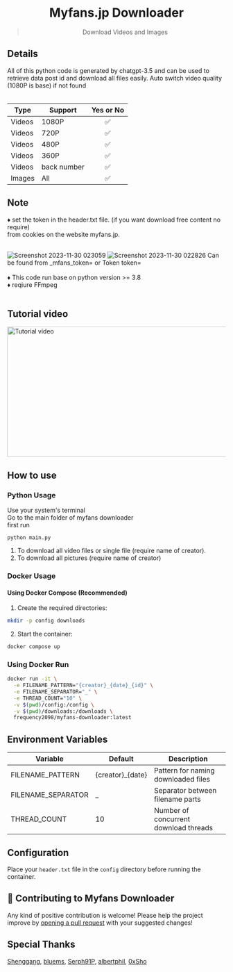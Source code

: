 <h1 align="center">Myfans.jp Downloader</h1>
<blockquote><p align="center">Download Videos and Images</p></blockquote>
<h2>Details</h2>
All of this python code is generated by chatgpt-3.5 and can be used to retrieve data post id and download all files easily.
Auto switch video quality (1080P is base) if not found</br></br>

|Type| Support         | Yes or No |
|-| --------------- |:-----:|
|Videos| 1080P           | ✅    |
|Videos| 720P            | ✅    |
|Videos| 480P            | ✅    |
|Videos| 360P            | ✅    |
|Videos| back number     | ✅    |
|Images| All             | ✅    |
<h2>Note</h2>
♦️ set the token in the header.txt file. (if you want download free content no require)</br>
from cookies on the website myfans.jp.</br></br>

![Screenshot 2023-11-30 023059](https://github.com/FudgeRK/MyfansVideoDownload/assets/30218389/d1beaf05-bdd7-4ee9-8799-fa7590fce79a)
![Screenshot 2023-11-30 022826](https://github.com/FudgeRK/MyfansVideoDownload/assets/30218389/04357ec0-b076-4372-8dd1-31f2b9602901)
Can be found from _mfans_token= or Token token=</br></br>
♦️ This code run base on python version >= 3.8</br>
♦️ reqiure FFmpeg</br></br>

<h2>Tutorial video</h2>

<a href="https://vimeo.com/990745787" target="_blank"><img src="https://i.vimeocdn.com/video/1906551049-edd0aa942beaa0f83af9e3c04e3aba98d51253b81bf837967309ec1fb7cac618-d?mw=900&q=85" 
alt="Tutorial video" width="600" height="300" /></a>


<h2>How to use</h2>

### Python Usage

Use your system's terminal</br>
Go to the main folder of myfans downloader</br>
first run

```
python main.py
```

1. To download all video files or single file (require name of creator).</br>
2. To download all pictures (require name of creator)
   
### Docker Usage

#### Using Docker Compose (Recommended)

1. Create the required directories:
```bash
mkdir -p config downloads
```

2. Start the container:
```bash
docker compose up
```

### Using Docker Run

```bash
docker run -it \
  -e FILENAME_PATTERN="{creator}_{date}_{id}" \
  -e FILENAME_SEPARATOR="_" \
  -e THREAD_COUNT="10" \
  -v $(pwd)/config:/config \
  -v $(pwd)/downloads:/downloads \
  frequency2098/myfans-downloader:latest
```

## Environment Variables

| Variable | Default | Description |
|----------|---------|-------------|
| FILENAME_PATTERN | {creator}_{date} | Pattern for naming downloaded files |
| FILENAME_SEPARATOR | _ | Separator between filename parts |
| THREAD_COUNT | 10 | Number of concurrent download threads |

## Configuration

Place your `header.txt` file in the `config` directory before running the container.

<h2>🤝 Contributing to Myfans Downloader</h2>
Any kind of positive contribution is welcome! Please help the project improve by <a href="https://github.com/FudgeRK/MyfansDownloader/pulls" target="_self">opening a pull request</a> with your suggested changes!

<h2>Special Thanks</h2>
<a href="https://github.com/Shenggang" target="_self">Shenggang</a>, <a href="https://github.com/bluems" target="_self">bluems</a>, <a href="https://github.com/Serph91P" target="_self">Serph91P</a>, <a href="https://github.com/albertphil" target="_self">albertphil</a>, <a href="https://github.com/mydcxiao" target="_self">0xSho</a>

